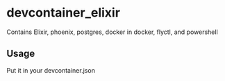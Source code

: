 # devcontainer_elixir

Contains Elixir, phoenix, postgres, docker in docker, flyctl, and powershell

## Usage

Put it in your devcontainer.json


